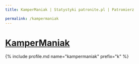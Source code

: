 ```yaml
---
title: KamperManiak | Statystyki patronite.pl | Patromierz

permalink: /kampermaniak
---
```


# [KamperManiak](https://patronite.pl/kampermaniak)

{% include profile.md name="kampermaniak" prefix="k" %}
